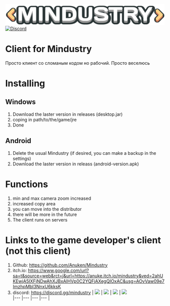 ![Logo](core/assets-raw/sprites/ui/logo.png)
[![Discord](https://img.shields.io/discord/391020510269669376.svg?logo=discord&logoColor=white&logoWidth=20&labelColor=7289DA&label=Discord&color=17cf48)](https://discord.gg/CuRpCyyXGE)
# Client for Mindustry
Просто клиент со сломаным кодом но рабочий. Просто веселюсь
# Installing
## Windows
1. Download the laster version in releases (desktop.jar)
2. coping in path/to/the/game/jre 
3. Done 
## Android 
1. Delete the usual Mindustry (if desired, you can make a backup in the settings)
2. Download the laster version in releass (android-version.apk)
# Functions 
1. min and max camera zoom increased 
2. increased copy area
3. you can move into the distributor
4. there will be more in the future
5. The client runs on servers


# Links to the game developer's client (not this client)
1. Github: https://github.com/Anuken/Mindustry
2. itch.io: https://www.google.com/url?sa=t&source=web&rct=j&url=https://anuke.itch.io/mindustry&ved=2ahUKEwjA5IXFjNDwAhXJBxAIHVp0C2YQFjAXegQIOxAC&usg=AOvVaw09e7ImzhpMbI3NnxU6kksK
3. discord: https://discord.gg/mindustry
| [![](https://static.itch.io/images/badge.svg)](https://anuke.itch.io/mindustry)    |    [![](https://play.google.com/intl/en_us/badges/images/generic/en-play-badge.png)](https://play.google.com/store/apps/details?id=io.anuke.mindustry)   |    [![](https://fdroid.gitlab.io/artwork/badge/get-it-on.png)](https://f-droid.org/packages/io.anuke.mindustry)	| [![](https://flathub.org/assets/badges/flathub-badge-en.svg)](https://flathub.org/apps/details/com.github.Anuken.Mindustry)  
|---	|---	|---	|---	|
